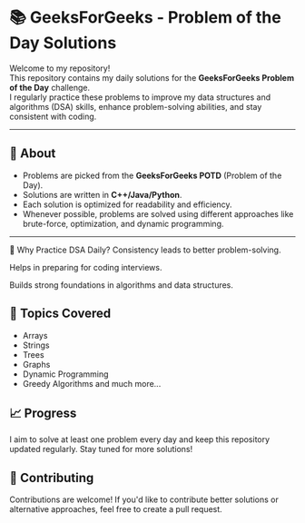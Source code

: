 # 📚 GeeksForGeeks - Problem of the Day Solutions

Welcome to my repository!  
This repository contains my daily solutions for the **GeeksForGeeks Problem of the Day** challenge.  
I regularly practice these problems to improve my data structures and algorithms (DSA) skills, enhance problem-solving abilities, and stay consistent with coding.

---

## 📌 About

- Problems are picked from the **GeeksForGeeks POTD** (Problem of the Day).
- Solutions are written in **C++/Java/Python**.
- Each solution is optimized for readability and efficiency.
- Whenever possible, problems are solved using different approaches like brute-force, optimization, and dynamic programming.

---

🌟 Why Practice DSA Daily?
Consistency leads to better problem-solving.

Helps in preparing for coding interviews.

Builds strong foundations in algorithms and data structures.

## 🧩 Topics Covered
- Arrays
- Strings
- Trees
- Graphs
- Dynamic Programming
- Greedy Algorithms
and much more...

## 📈 Progress
I aim to solve at least one problem every day and keep this repository updated regularly.
Stay tuned for more solutions!

## 🤝 Contributing
Contributions are welcome!
If you'd like to contribute better solutions or alternative approaches, feel free to create a pull request.

